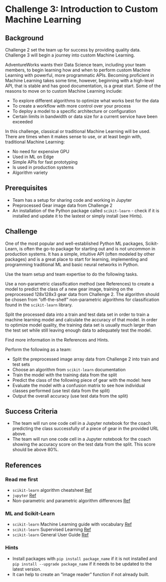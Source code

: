 # Challenge 3: Introduction to Custom Machine Learning

## Background
Challenge 2 set the team up for success by providing quality data. Challenge 3 will begin a journey into custom Machine Learning.

AdventureWorks wants their Data Science team, including your team members, to begin learning how and when to perform custom Machine Learning with powerful, more programmatic APIs. Becoming proficient in Machine Learning takes some time, however, beginning with a high-level API, that is stable and has good documentation, is a great start. Some of the reasons to move on to custom Machine Learning include:

- To explore different algorithms to optimize what works best for the data
- To create a workflow with more control over your process
- To deploy a model to a specific architecture or configuration
- Certain limits in bandwidth or data size for a current service have been exceeded

In this challenge, classical or traditional Machine Learning will be used. There are times when it makes sense to use, or at least begin with, traditional Machine Learning:

- No need for expensive GPU
- Used in ML on Edge
- Simple APIs for fast prototyping
- Is used in production systems
- Algorithm variety

## Prerequisites
- Team has a setup for sharing code and working in Jupyter
- Preprocessed Gear image data from Challenge 2
- An installation of the Python package called `scikit-learn` - check if it is installed and update it to the lastest or simply install (see Hints).

## Challenge
One of the most popular and well-established Python ML packages, Scikit-Learn, is often the go-to package for starting out and is not uncommon in production systems. It has a simple, intuitive API (often modeled by other packages) and is a great place to start for learning, implementing and programming traditional ML and basic neural networks in Python.

Use the team setup and team expertise to do the following tasks.

Use a non-parametric classification method (see References) to create a model to predict the class of a new gear image, training on the preprocessed 128x128x3 gear data from Challenge 2. The algorithm should be chosen from “off-the-shelf” non-parametric algorithms for classification found in the `scikit-learn` library.

Split the processed data into a train and test data set in order to train a machine learning model and calculate the accuracy of that model. In order to optimize model quality, the training data set is usually much larger than the test set while still leaving enough data to adequately test the model.

Find more information in the References and Hints.

Perform the following as a team:

- Split the preprocessed image array data from Challenge 2 into train and test sets
- Choose an algorithm from `scikit-learn` documentation
- Train the model with the training data from the split
- Predict the class of the following piece of gear with the model: here
- Evaluate the model with a confusion matrix to see how individual classes performed (use test data from the split)
- Output the overall accuracy (use test data from the split)


## Success Criteria
- The team will run one code cell in a Jupyter notebook for the coach predicting the class successfully of a piece of gear in the provided URL above.
- The team will run one code cell in a Jupyter notebook for the coach showing the accuracy score on the test data from the split. This score should be above 80%.

## References

### Read me first

- `scikit-learn` algorithm cheatsheet [Ref](http://scikit-learn.org/stable/index.html)
- `jupyter` [Ref](https://jupyter.readthedocs.io/en/latest/running.html)
- Non-parametric and parametric algorithm differences [Ref](https://sebastianraschka.com/faq/docs/parametric_vs_nonparametric.html)

### ML and Scikit-Learn

- `scikit-learn` Machine Learning guide with vocabulary [Ref](http://scikit-learn.org/stable/tutorial/basic/tutorial.html#introduction)
- `scikit-learn` Supervised Learning [Ref](http://scikit-learn.org/stable/tutorial/statistical_inference/supervised_learning.html)
- `scikit-learn` General User Guide [Ref](http://scikit-learn.org/stable/user_guide.html)

### Hints

- Install packages with `pip install package_name` if it is not installed and `pip install --upgrade package_name` if it needs to be updated to the latest version.
- It can help to create an “image reader” function if not already built.